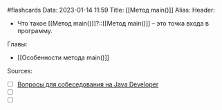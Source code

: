 #flashcards
Data: 2023-01-14 11:59
Title: [[Метод main()]]
Alias:
Header:

- Что такое [[Метод main()]]?::[[Метод main()]] – это точка входа в программу.
<!--SR:!2023-11-03,10,730-->



Главы:
- [[Особенности метода main()]]


Sources:
- [ ] [Вопросы для собеседования на Java Developer](https://github.com/enhorse/java-interview/blob/master/README.md#%D0%9E%D0%9E%D0%9F)
- [ ] []()
- [ ] []()
